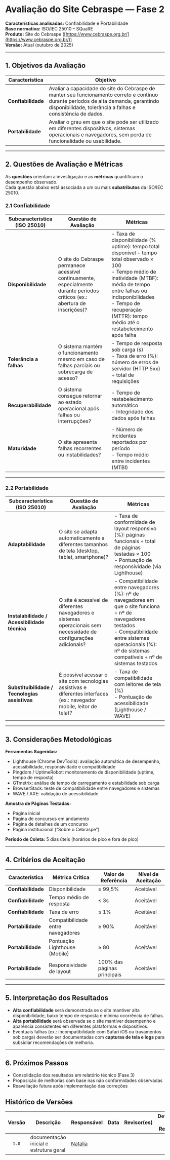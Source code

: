 # Avaliação do Site Cebraspe — Fase 2

**Características analisadas:** Confiabilidade e Portabilidade  
**Base normativa:** ISO/IEC 25010 – SQuaRE  
**Produto:** Site do Cebraspe ([https://www.cebraspe.org.br/](https://www.cebraspe.org.br/))  
**Versão:** Atual (outubro de 2025)

---

## 1. Objetivos da Avaliação

| Característica | Objetivo |
|----------------|-----------|
| **Confiabilidade** | Avaliar a capacidade do site do Cebraspe de manter seu funcionamento correto e contínuo durante períodos de alta demanda, garantindo disponibilidade, tolerância a falhas e consistência de dados. |
| **Portabilidade** | Avaliar o grau em que o site pode ser utilizado em diferentes dispositivos, sistemas operacionais e navegadores, sem perda de funcionalidade ou usabilidade. |

---

## 2. Questões de Avaliação e Métricas

As **questões** orientam a investigação e as **métricas** quantificam o desempenho observado.  
Cada questão abaixo está associada a um ou mais **subatributos** da ISO/IEC 25010.

### 2.1 Confiabilidade

| Subcaracterística (ISO 25010) | Questão de Avaliação | Métricas |
|-------------------------------|----------------------|-----------|
| **Disponibilidade** | O site do Cebraspe permanece acessível continuamente, especialmente durante períodos críticos (ex.: abertura de inscrições)? | - Taxa de disponibilidade (% uptime): tempo total disponível ÷ tempo total observado × 100 <br> - Tempo médio de inatividade (MTBF): média de tempo entre falhas ou indisponibilidades <br> - Tempo de recuperação (MTTR): tempo médio até o restabelecimento após falha |
| **Tolerância a falhas** | O sistema mantém o funcionamento mesmo em caso de falhas parciais ou sobrecarga de acesso? | - Tempo de resposta sob carga (s) <br> - Taxa de erro (%): número de erros de servidor (HTTP 5xx) ÷ total de requisições |
| **Recuperabilidade** | O sistema consegue retornar ao estado operacional após falhas ou interrupções? | - Tempo de restabelecimento automático <br> - Integridade dos dados após falhas |
| **Maturidade** | O site apresenta falhas recorrentes ou instabilidades? | - Número de incidentes reportados por período <br> - Tempo médio entre incidentes (MTBI) |

---

### 2.2 Portabilidade

| Subcaracterística (ISO 25010) | Questão de Avaliação | Métricas |
|-------------------------------|----------------------|-----------|
| **Adaptabilidade** | O site se adapta automaticamente a diferentes tamanhos de tela (desktop, tablet, smartphone)? | - Taxa de conformidade de layout responsivo (%): páginas funcionais ÷ total de páginas testadas × 100 <br> - Pontuação de responsividade (via Lighthouse) |
| **Instalabilidade / Acessibilidade técnica** | O site é acessível de diferentes navegadores e sistemas operacionais sem necessidade de configurações adicionais? | - Compatibilidade entre navegadores (%): nº de navegadores em que o site funciona ÷ nº de navegadores testados <br> - Compatibilidade entre sistemas operacionais (%): nº de sistemas compatíveis ÷ nº de sistemas testados |
| **Substituibilidade / Tecnologias assistivas** | É possível acessar o site com tecnologias assistivas e diferentes interfaces (ex.: navegador mobile, leitor de tela)? | - Taxa de compatibilidade com leitores de tela (%) <br> - Pontuação de acessibilidade (Lighthouse / WAVE) |

---

## 3. Considerações Metodológicas

**Ferramentas Sugeridas:**

- Lighthouse (Chrome DevTools): avaliação automática de desempenho, acessibilidade, responsividade e compatibilidade  
- Pingdom / UptimeRobot: monitoramento de disponibilidade (uptime, tempo de resposta)  
- GTmetrix: análise de tempo de carregamento e estabilidade sob carga  
- BrowserStack: teste de compatibilidade entre navegadores e sistemas  
- WAVE / AXE: validação de acessibilidade  

**Amostra de Páginas Testadas:**

- Página inicial  
- Página de concursos em andamento  
- Página de detalhes de um concurso  
- Página institucional (“Sobre o Cebraspe”)  

**Período de Coleta:** 5 dias úteis (horários de pico e fora de pico)

---

## 4. Critérios de Aceitação

| Característica | Métrica Crítica | Valor de Referência | Nível de Aceitação |
|----------------|-----------------|------------------|------------------|
| **Confiabilidade** | Disponibilidade | ≥ 99,5% | Aceitável |
| **Confiabilidade** | Tempo médio de resposta | ≤ 3s | Aceitável |
| **Confiabilidade** | Taxa de erro | ≤ 1% | Aceitável |
| **Portabilidade** | Compatibilidade entre navegadores | ≥ 90% | Aceitável |
| **Portabilidade** | Pontuação Lighthouse (Mobile) | ≥ 80 | Aceitável |
| **Portabilidade** | Responsividade de layout | 100% das páginas principais | Aceitável |

---

## 5. Interpretação dos Resultados

- **Alta confiabilidade** será demonstrada se o site mantiver alta disponibilidade, baixo tempo de resposta e mínima ocorrência de falhas.  
- **Alta portabilidade** será observada se o site mantiver desempenho e aparência consistentes em diferentes plataformas e dispositivos.  
- Eventuais falhas (ex.: incompatibilidade com Safari iOS ou travamentos sob carga) deverão ser documentadas com **capturas de tela e logs** para subsidiar recomendações de melhoria.

---

## 6. Próximos Passos

- Consolidação dos resultados em relatório técnico (Fase 3)  
- Proposição de melhorias com base nas não conformidades observadas  
- Reavaliação futura após implementação das correções


## Histórico de Versões

| Versão | Descrição | Responsável | Data  | Revisor(es) | Detalhes da Revisão | Data da revisão |
| :----: | --------- | --------- | :--------------: | ----------- | :-------------: | :-------------: |
| `1.0` | documentação inicial e estrutura geral | [Natalia ](https://github.com/Natyrodrigues) | 
